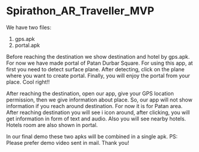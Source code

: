 # Spirathon_AR_Traveller_MVP

We have two files:
1. gps.apk
2. portal.apk

Before reaching the destination we show destination and hotel by gps.apk. For now we have made portal of Patan Durbar Square. For using this app, at first you need to detect surface plane. After detecting, click on the plane where you want to create portal. Finally, you will enjoy the portal from your place. Cool right!!

After reaching the destination, open our app, give your GPS location permission, then we give information about place. So, our app will not show information if you reach around destination. For now it is for Patan area. After reaching destination you will see i icon around, after clicking, you will get information in form of text and audio. Also you will see nearby hotels. Hotels room are also shown in portal.

In our final demo these two apks will be combined in a single apk.
PS: Please prefer demo video sent in mail.
Thank you!
